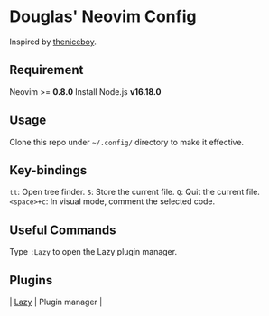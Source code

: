 # Douglas' Neovim Config
Inspired by [theniceboy](https://github.com/theniceboy/nvim).

## Requirement

Neovim >= **0.8.0**
Install Node.js **v16.18.0**

## Usage

Clone this repo under `~/.config/` directory to make it effective.

## Key-bindings

`tt`: Open tree finder.
`S`: Store the current file.
`Q`: Quit the current file.
`<space>+c`: In visual mode, comment the selected code.

## Useful Commands

Type `:Lazy` to open the Lazy plugin manager.

## Plugins

| [Lazy](https://github.com/folke/lazy.nvim) | Plugin manager |
